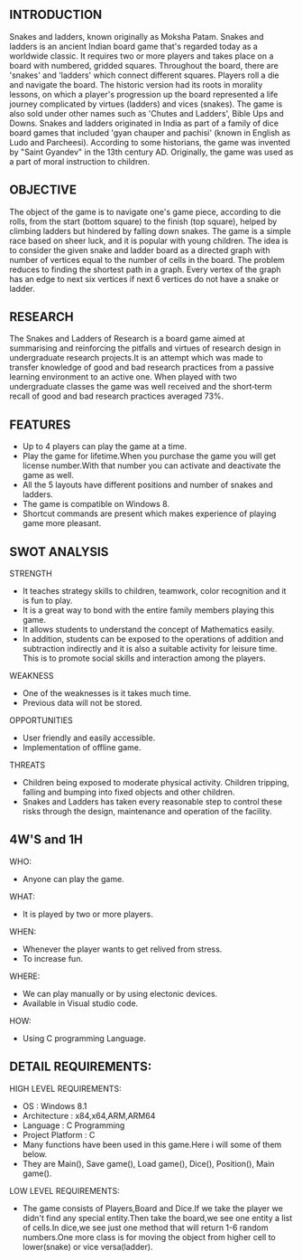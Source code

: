    INTRODUCTION
-----------------------------------------------------------------------

Snakes and ladders, known originally as Moksha Patam.
Snakes and ladders is an ancient Indian board game that's regarded today as a worldwide classic. 
It requires two or more players and takes place on a board with numbered, gridded squares. 
Throughout the board, there are 'snakes' and 'ladders' which connect different squares. Players roll a die and navigate the board.
The historic version had its roots in morality lessons, on which a player's progression up the board represented a life journey complicated by virtues (ladders) and vices (snakes).
The game is also sold under other names such as 'Chutes and Ladders', Bible Ups and Downs.
Snakes and ladders originated in India as part of a family of dice board games that included 'gyan chauper and pachisi' (known in English as Ludo and Parcheesi).
According to some historians, the game was invented by "Saint Gyandev" in the 13th century AD. 
Originally, the game was used as a part of moral instruction to children.

  OBJECTIVE
-------------------------------------------------------------------------

The object of the game is to navigate one's game piece, according to die rolls, from the start (bottom square) to the finish (top square), helped by climbing ladders but hindered by falling down snakes. 
The game is a simple race based on sheer luck, and it is popular with young children.
The idea is to consider the given snake and ladder board as a directed graph with number of vertices equal to the number of cells in the board. 
The problem reduces to finding the shortest path in a graph. 
Every vertex of the graph has an edge to next six vertices if next 6 vertices do not have a snake or ladder.

  RESEARCH
 ------------------------------------------------------------------------
 
  The Snakes and Ladders of Research is a board game aimed at summarising and reinforcing the pitfalls and virtues of research design in undergraduate research projects.It is an attempt which was made to transfer knowledge of good and bad research practices from a passive learning environment to an active one. When played with two undergraduate classes the game was well received and the short‐term recall of good and bad research practices averaged 73%.

  FEATURES
--------------------------------------------------------------------------
 
 - Up to 4 players can play the game at a time.
 - Play the game for lifetime.When you purchase the game you will get license number.With that number you can activate and deactivate the game as well.
 - All the 5 layouts have different positions and number of snakes and ladders.
 - The game is compatible on Windows 8.
 - Shortcut commands are present which makes experience of playing game more pleasant.

  SWOT ANALYSIS
-----------------------------------------------------------------------------

  STRENGTH
  
  - It teaches strategy skills to children, teamwork, color recognition and it is fun to play. 
  - It is a great way to bond with the entire family members playing this game.
  - It allows students to understand the concept of Mathematics easily. 
  - In addition, students can be exposed to the operations of addition and subtraction indirectly and it is also a suitable activity for leisure time. This is to promote social skills and interaction among the players.
  
  WEAKNESS
  
  - One of the weaknesses is it takes much time.
  - Previous data will not be stored.
  
  OPPORTUNITIES
  
  - User friendly and easily accessible.
  - Implementation of offline game.
  
  THREATS
  
  - Children being exposed to moderate physical activity. Children tripping, falling and bumping into fixed objects and other children. 
  - Snakes and Ladders has taken every reasonable step to control these risks through the design, maintenance and operation of the facility.
  
  
  4W'S and 1H
----------------------------------------------------------------------------

  WHO:
  
  - Anyone can play the game.
  
  WHAT:
  
  - It is played by two or more players.

  WHEN:
  
  - Whenever the player wants to get relived from stress.
  - To increase fun.

  WHERE:
  
  - We can play manually or by using electonic devices.
  - Available in Visual studio code.
  
  HOW:
  
  - Using C programming Language.
 
   DETAIL REQUIREMENTS:
 --------------------------------------------------------------------------- 
 
  HIGH LEVEL REQUIREMENTS:
  
  - OS                :  Windows 8.1
  - Architecture      :  x84,x64,ARM,ARM64
  - Language          :  C Programming 
  - Project Platform  :  C
  - Many functions have been used in this game.Here i will some of them below.
  - They are Main(), Save game(), Load game(), Dice(), Position(), Main game().
  
  LOW LEVEL REQUIREMENTS:
  
  - The game consists of Players,Board and Dice.If we take the player we didn't find any special entity.Then take the board,we see one entity a list of cells.In dice,we see just one method that will return 1-6 random numbers.One more class is for moving the object from higher cell to lower(snake) or vice versa(ladder).
  
  
  
  
  
 
  
  
 



